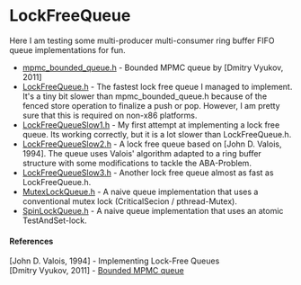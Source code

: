 LockFreeQueue
=============

Here I am testing some multi-producer multi-consumer ring buffer FIFO queue implementations for fun.

* [mpmc_bounded_queue.h](mpmc_bounded_queue.h) - Bounded MPMC queue by [Dmitry Vyukov, 2011]
* [LockFreeQueue.h](LockFreeQueue.h) - The fastest lock free queue I managed to implement. It's a tiny bit slower than mpmc_bounded_queue.h because of the fenced store operation to finalize a push or pop. However, I am pretty sure that this is required on non-x86 platforms.
* [LockFreeQueueSlow1.h](LockFreeQueueSlow1.h) - My first attempt at implementing a lock free queue. Its working correctly, but it is a lot slower than LockFreeQueue.h.
* [LockFreeQueueSlow2.h](LockFreeQueueSlow2.h) - A lock free queue based on [John D. Valois, 1994]. The queue uses Valois' algorithm adapted to a ring buffer structure with some modifications to tackle the ABA-Problem.
* [LockFreeQueueSlow3.h](LockFreeQueueSlow3.h) - Another lock free queue almost as fast as LockFreeQueue.h.
* [MutexLockQueue.h](MutexLockQueue.h) - A naive queue implementation that uses a conventional mutex lock (CriticalSecion / pthread-Mutex).
* [SpinLockQueue.h](SpinLockQueue.h) - A naive queue implementation that uses an atomic TestAndSet-lock.

#### References

[John D. Valois, 1994] - Implementing Lock-Free Queues<br/>
[Dmitry Vyukov, 2011] - [Bounded MPMC queue](http://www.1024cores.net/home/lock-free-algorithms/queues/bounded-mpmc-queue)